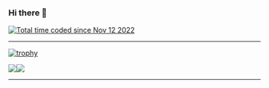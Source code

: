 ### Hi there 👋
<a href="https://wakatime.com/@b6a19e12-2a7e-475a-bf73-a9cfd0fc48e6"><img src="https://wakatime.com/badge/user/b6a19e12-2a7e-475a-bf73-a9cfd0fc48e6.svg" alt="Total time coded since Nov 12 2022" /></a>
<hr>

[![trophy](https://github-profile-trophy.vercel.app/?username=naomieowa&theme=tokyonight)](https://github.com/ryo-ma/github-profile-trophy)

<img align="center" src="https://github-readme-stats.vercel.app/api?username=naomieow&show_icons=true&theme=dark&layout=compact"/><img align="center" src="https://github-readme-stats.vercel.app/api/top-langs/?username=naomieow&theme=dark&langs_count=10"/>
<hr>
